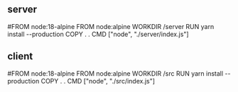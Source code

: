 

## server

#FROM node:18-alpine
FROM node:alpine
WORKDIR /server
RUN yarn install --production
COPY . .
CMD ["node", "./server/index.js"]

## client

#FROM node:18-alpine
FROM node:alpine
WORKDIR /src
RUN yarn install --production
COPY . .
CMD ["node", "./src/index.js"]